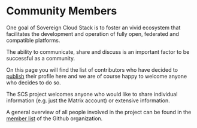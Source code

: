 # Community Members

One goal of Sovereign Cloud Stack is to foster an vivid ecosystem that facilitates
the development and operation of fully open, federated and compatible platforms.

The ability to communicate, share and discuss is an important factor to be successful as a community.

On this page you will find the list of contributors who have decided to <a href="/2023/01/27/community-profiles/">publish</a> their profile here and
we are of course happy to welcome anyone who decides to do so.

The SCS project welcomes anyone who would like to share individual information (e.g. just the Matrix account) or extensive information.

A general overview of all people involved in the project can be found in the [member list](https://github.com/orgs/SovereignCloudStack/people
) of the Github organization.
